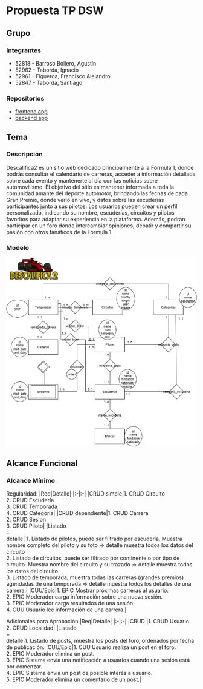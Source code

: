 # Propuesta TP DSW

## Grupo

### Integrantes

- 52818 - Barroso Bollero, Agustín
- 52962 - Taborda, Ignacio
- 52961 - Figueroa, Francisco Alejandro
- 52847 - Taborda, Santiago

### Repositorios

- [frontend app](https://github.com/GupCus/Descalifica2-front)
- [backend app](https://github.com/GupCus/Descalifica2-back)

## Tema

### Descripción

Descalifica2 es un sitio web dedicado principalmente a la Fórmula 1, donde podrás consultar el calendario de carreras, acceder a información detallada sobre cada evento y mantenerte al día con las noticias sobre automovilismo. El objetivo del sitio es mantener informada a toda la comunidad amante del deporte automotor, brindando las fechas de cada Gran Premio, dónde verlo en vivo, y datos sobre las escuderías participantes junto a sus pilotos. Los usuarios pueden crear un perfil personalizado, indicando su nombre, escuderías, circuitos y pilotos favoritos para adaptar su experiencia en la plataforma. Además, podrán participar en un foro donde intercambiar opiniones, debatir y compartir su pasión con otros fanáticos de la Fórmula 1.

### Modelo

![Imagen del modelo](https://github.com/GupCus/tpDSW/blob/main/ModeloBDDescalifica2.jpg)
## Alcance Funcional

### Alcance Mínimo

Regularidad:
|Req|Detalle|
|:-|:-|
|CRUD simple|1. CRUD Circuito<br>2. CRUD Escudería<br>3. CRUD Temporada<br>4. CRUD Categoría|
|CRUD dependiente|1. CRUD Carrera<br>2. CRUD Sesion <br>3. CRUD Piloto|
|Listado<br>+<br>detalle| 1. Listado de pilotos, puede ser filtrado por escudería. Muestra nombre completo del piloto y su foto => detalle muestra todos los datos del circuito <br> 2. Listado de circuitos, puede ser filtrado por continente o por tipo de circuito. Muestra nombre del circuito y su trazado => detalle muestra todos los datos del circuito.<br>3. Listado de temporada, muestra todas las carreras (grandes premios) agendadas de una temporada ⇒ detalle muestra todos los detalles de una carrera.|
|CUU/Epic|1. EPIC Mostrar próximas carreras al usuario.<br>2. EPIC Moderador carga información sobre una nueva sesión.<br>3. EPIC Moderador carga resultados de una sesión.<br>4. CUU Usuario lee información de una carrera.|

Adicionales para Aprobación
|Req|Detalle|
|:-|:-|
|CRUD |1. CRUD Usuario.<br>2. CRUD Localidad|
|Listado<br>+<br>detalle|1. Listado de posts, muestra los posts del foro, ordenados por fecha de publicación.
|CUU/Epic|1. CUU Usuario realiza un post en el foro.<br>2. EPIC Moderador elimina un post.<br>3. EPIC Sistema envía una notificación a usuarios cuando una sesión está por comenzar.<br>4. EPIC Sistema envía un post de posible interés a usuario.<br>5. EPIC Moderador elimina un comentario de un post.|
